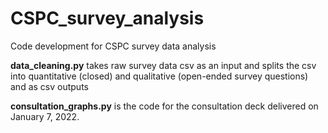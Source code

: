 # CSPC_survey_analysis
Code development for CSPC survey data analysis


**data_cleaning.py** takes raw survey data csv as an input and splits the csv into quantitative (closed) and qualitative (open-ended survey questions) and as csv outputs 

**consultation_graphs.py** is the code for the consultation deck delivered on January 7, 2022.
